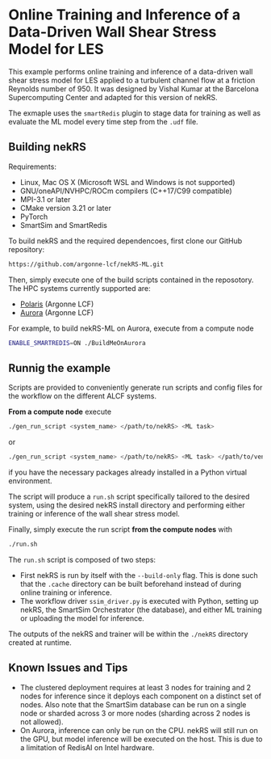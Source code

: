 # Online Training and Inference of a Data-Driven Wall Shear Stress Model for LES

This example performs online training and inference of a data-driven wall shear stress model for LES applied to a turbulent channel flow at a friction Reynolds number of 950. 
It was designed by Vishal Kumar at the Barcelona Supercomputing Center and adapted for this version of nekRS.


The exmaple uses the `smartRedis` plugin to stage data for training as well as evaluate the ML model every time step from the `.udf` file.


## Building nekRS

Requirements:
* Linux, Mac OS X (Microsoft WSL and Windows is not supported) 
* GNU/oneAPI/NVHPC/ROCm compilers (C++17/C99 compatible)
* MPI-3.1 or later
* CMake version 3.21 or later 
* PyTorch
* SmartSim and SmartRedis

To build nekRS and the required dependencoes, first clone our GitHub repository:

```sh
https://github.com/argonne-lcf/nekRS-ML.git
```

Then, simply execute one of the build scripts contained in the reposotory. 
The HPC systems currently supported are:
* [Polaris](https://docs.alcf.anl.gov/polaris/) (Argonne LCF)
* [Aurora](https://docs.alcf.anl.gov/aurora/) (Argonne LCF) 

For example, to build nekRS-ML on Aurora, execute from a compute node

```sh
ENABLE_SMARTREDIS=ON ./BuildMeOnAurora
```

## Runnig the example

Scripts are provided to conveniently generate run scripts and config files for the workflow on the different ALCF systems.

**From a compute node** execute

```sh
./gen_run_script <system_name> </path/to/nekRS> <ML task>
```

or

```sh
./gen_run_script <system_name> </path/to/nekRS> <ML task> </path/to/venv/bin/activate>
```

if you have the necessary packages already installed in a Python virtual environment. 

The script will produce a `run.sh` script specifically tailored to the desired system, using the desired nekRS install directory and performing either training or inference of the wall shear stress model. 

Finally, simply execute the run script **from the compute nodes** with

```bash
./run.sh
```

The `run.sh` script is composed of two steps:

- First nekRS is run by itself with the `--build-only` flag. This is done such that the `.cache` directory can be built beforehand instead of during online training or inference.
- The workflow driver `ssim_driver.py` is executed with Python, setting up nekRS, the SmartSim Orchestrator (the database), and either ML training or uploading the model for inference. 


The outputs of the nekRS and trainer will be within the `./nekRS` directory created at runtime.

## Known Issues and Tips
- The clustered deployment requires at least 3 nodes for training and 2 nodes for inference since it deploys each component on a distinct set of nodes. Also note that the SmartSim database can be run on a single node or sharded across 3 or more nodes (sharding across 2 nodes is not allowed). 
- On Aurora, inference can only be run on the CPU. nekRS will still run on the GPU, but model inference will be executed on the host. This is due to a limitation of RedisAI on Intel hardware.
